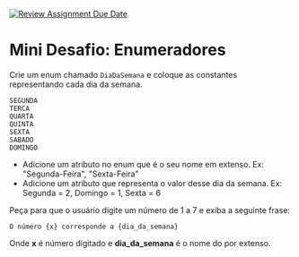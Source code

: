 [![Review Assignment Due Date](https://classroom.github.com/assets/deadline-readme-button-24ddc0f5d75046c5622901739e7c5dd533143b0c8e959d652212380cedb1ea36.svg)](https://classroom.github.com/a/jmC0tKbz)
# Mini Desafio: Enumeradores

Crie um enum chamado `DiaDaSemana` e coloque as constantes representando cada dia da semana.

```
SEGUNDA
TERCA
QUARTA
QUINTA
SEXTA
SABADO
DOMINGO
```

* Adicione um atributo no enum que é o seu nome em extenso. Ex: "Segunda-Feira", "Sexta-Feira"
* Adicione um atributo que representa o valor desse dia da semana. Ex: Segunda = 2, Domingo = 1, Sexta = 6

Peça para que o usuário digite um número de 1 a 7 e exiba a seguinte frase:

```
O número {x} corresponde a {dia_da_semana}
```

Onde **x** é número digitado e **dia_da_semana** é o nome do por extenso.



